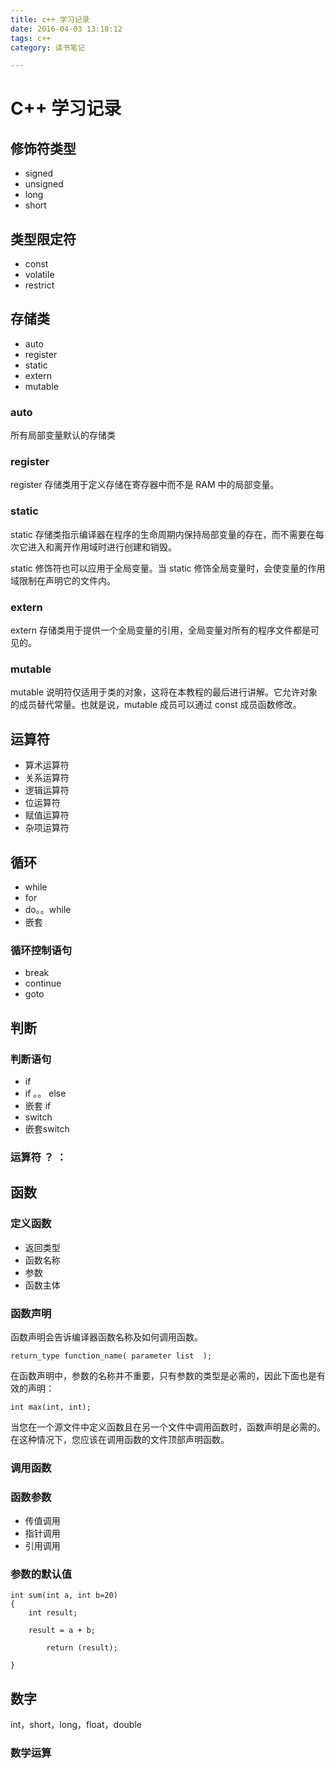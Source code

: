 ```yaml
---
title: c++ 学习记录
date: 2016-04-03 13:18:12
tags: c++
category: 读书笔记

---
```


# C++ 学习记录

## 修饰符类型
- signed
- unsigned
- long
- short

<!--more-->

## 类型限定符
- const
- volatile
- restrict

## 存储类
- auto
- register
- static
- extern
- mutable

### auto
所有局部变量默认的存储类

### register
register 存储类用于定义存储在寄存器中而不是 RAM 中的局部变量。

### static
static 存储类指示编译器在程序的生命周期内保持局部变量的存在，而不需要在每次它进入和离开作用域时进行创建和销毁。

static 修饰符也可以应用于全局变量。当 static 修饰全局变量时，会使变量的作用域限制在声明它的文件内。

### extern
extern 存储类用于提供一个全局变量的引用，全局变量对所有的程序文件都是可见的。

### mutable
mutable 说明符仅适用于类的对象，这将在本教程的最后进行讲解。它允许对象的成员替代常量。也就是说，mutable 成员可以通过 const 成员函数修改。

## 运算符
- 算术运算符
- 关系运算符
- 逻辑运算符
- 位运算符
- 赋值运算符
- 杂项运算符

## 循环
- while
- for
- do。。while
- 嵌套


### 循环控制语句
- break
- continue
- goto

## 判断

### 判断语句
- if
- if 。。 else
- 嵌套 if
- switch
- 嵌套switch

### 运算符 ？ ：

## 函数

### 定义函数
- 返回类型
- 函数名称
- 参数
- 函数主体


### 函数声明
函数声明会告诉编译器函数名称及如何调用函数。

	return_type function_name( parameter list  );

在函数声明中，参数的名称并不重要，只有参数的类型是必需的，因此下面也是有效的声明：

	int max(int, int);

当您在一个源文件中定义函数且在另一个文件中调用函数时，函数声明是必需的。在这种情况下，您应该在调用函数的文件顶部声明函数。

### 调用函数

### 函数参数
- 传值调用
- 指针调用
- 引用调用


### 参数的默认值

	int sum(int a, int b=20)
	{
		int result;

		result = a + b;
      
        	return (result);

	}

## 数字
int，short，long，float，double


### 数学运算








